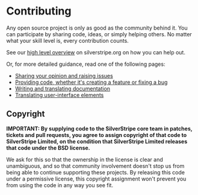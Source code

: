 # Contributing

Any open source project is only as good as the community behind it. You can participate by sharing code, ideas, or
simply helping others. No matter what your skill level is, every contribution counts.

See our [high level overview](http://silverstripe.org/contributing-to-silverstripe) on silverstripe.org on how you can
help out.

Or, for more detailed guidance, read one of the following pages:

 * [Sharing your opinion and raising issues](http://docs.silverstripe.org/en/contributing/issues_and_bugs/)
 * [Providing code, whether it's creating a feature or fixing a bug](http://docs.silverstripe.org/en/contributing/code/)
 * [Writing and translating documentation](http://docs.silverstripe.org/en/contributing/translations/)
 * [Translating user-interface elements](http://docs.silverstripe.org/en/contributing/translation_process/)

## Copyright

**IMPORTANT: By supplying code to the SilverStripe core team in patches, tickets and pull requests, you agree to assign copyright of that code to SilverStripe Limited, on the condition that SilverStripe Limited releases that code under the BSD license.**

We ask for this so that the ownership in the license is clear and unambiguous, and so that community involvement doesn't stop us from being able to continue supporting these projects. By releasing this code under a permissive license, this copyright assignment won't prevent you from using the code in any way you see fit.

